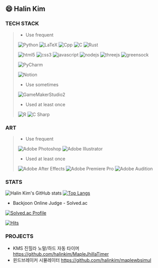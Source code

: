 ## 😄 Halin Kim
### TECH STACK
> - Use frequent
> 
> ![Python](https://img.shields.io/badge/Python-3776AB.svg?&style=for-the-badge&logo=Python&logoColor=white)
> ![LaTeX](https://img.shields.io/badge/LaTeX-008080.svg?&style=for-the-badge&logo=LaTeX&logoColor=white)
> ![Cpp](https://img.shields.io/badge/C++-00599C.svg?&style=for-the-badge&logo=C%2B%2B&logoColor=white)
> ![C](https://img.shields.io/badge/C-A8B9CC.svg?&style=for-the-badge&logo=C&logoColor=white)
> ![Rust](https://img.shields.io/badge/Rust-000000.svg?&style=for-the-badge&logo=Rust&logoColor=white)
> 
> ![html5](https://img.shields.io/badge/html5-E34F26.svg?&style=for-the-badge&logo=html5&logoColor=white)
> ![css3](https://img.shields.io/badge/css3-1572B6.svg?&style=for-the-badge&logo=css3&logoColor=white)
> ![javascript](https://img.shields.io/badge/javascript-F7DF1E.svg?&style=for-the-badge&logo=javascript&logoColor=white)
> ![nodejs](https://img.shields.io/badge/nodejs-339933.svg?&style=for-the-badge&logo=nodedotjs&logoColor=white)
> ![threejs](https://img.shields.io/badge/threejs-000000.svg?&style=for-the-badge&logo=threedotjs&logoColor=white)
> ![greensock](https://img.shields.io/badge/greensock-1572B6.svg?&style=for-the-badge&logo=greensock&logoColor=white)
>
> ![PyCharm](https://img.shields.io/badge/PyCharm-000000.svg?&style=for-the-badge&logo=PyCharm&logoColor=white)
>
> ![Notion](https://img.shields.io/badge/Notion-000000?style=for-the-badge&logo=Notion&logoColor=white)
>
> - Use sometimes
> 
> ![GameMakerStudio2](https://img.shields.io/badge/GameMaker%20Studio2-93D343?style=for-the-badge&logoColor=white)
>
> - Used at least once
> 
> ![R](https://img.shields.io/badge/R-276DC3?style=for-the-badge&logo=R&logoColor=white)
> ![C Sharp](https://img.shields.io/badge/C%23-239120.svg?&style=for-the-badge&logo=C%20Sharp&logoColor=white)


### ART
> - Use frequent
> 
> ![Adobe Photoshop](https://img.shields.io/badge/Adobe%20Photoshop-31A8FF.svg?&style=for-the-badge&logo=Adobe%20Photoshop&logoColor=white)
> ![Adobe Illustrator](https://img.shields.io/badge/Adobe%20Illustrator-FF9A00.svg?&style=for-the-badge&logo=Adobe%20Illustrator&logoColor=white)
>
> - Used at least once
> 
> ![Adobe After Effects](https://img.shields.io/badge/Adobe%20After%20Effects-9999FF.svg?&style=for-the-badge&logo=Adobe%20After%20Effects&logoColor=white)
> ![Adobe Premiere Pro](https://img.shields.io/badge/Adobe%20Premiere%20Pro-9999FF.svg?&style=for-the-badge&logo=Adobe%20Premiere%20Pro&logoColor=white)
> ![Adobe Audition](https://img.shields.io/badge/Adobe%20Audition-9999FF.svg?&style=for-the-badge&logo=Adobe%20Audition&logoColor=white)

### STATS
![Halin Kim's GitHub stats](https://github-readme-stats.vercel.app/api?username=halinkim&show_icons=true&theme=radical)
[![Top Langs](https://github-readme-stats.vercel.app/api/top-langs/?username=halinkim&layout=compact)](https://github.com/halinkim)

- Backjoon Online Judge - Solved.ac

[![Solved.ac Profile](http://mazassumnida.wtf/api/v2/generate_badge?boj=halin)](https://solved.ac/halin/)

[![Hits](https://hits.seeyoufarm.com/api/count/incr/badge.svg?url=https%3A%2F%2Fgithub.com%2Fhalinkim&count_bg=%2379C83D&title_bg=%23555555&icon=&icon_color=%23E7E7E7&title=hits&edge_flat=false)](https://github.com/halinkim)


### PROJECTS
- KMS 진힐라 노말/하드 자동 타이머
https://github.com/halinkim/MapleJhillaTimer
- 윈드브레이커 시뮬레이터
https://github.com/halinkim/maplewbsimul
